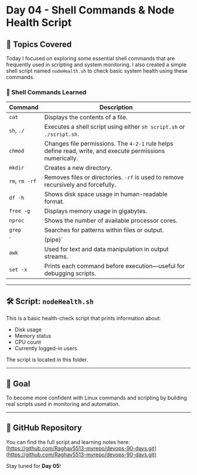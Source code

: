 # Day 04 - Shell Commands & Node Health Script

## 📌 Topics Covered

Today I focused on exploring some essential shell commands that are frequently used in scripting and system monitoring. I also created a simple shell script named `nodeHealth.sh` to check basic system health using these commands.

### 🔧 Shell Commands Learned

| Command        | Description |
|----------------|-------------|
| `cat`          | Displays the contents of a file. |
| `sh`, `./`     | Executes a shell script using either `sh script.sh` or `./script.sh`. |
| `chmod`        | Changes file permissions. The `4-2-1` rule helps define read, write, and execute permissions numerically. |
| `mkdir`        | Creates a new directory. |
| `rm`, `rm -rf` | Removes files or directories. `-rf` is used to remove recursively and forcefully. |
| `df -h`        | Shows disk space usage in human-readable format. |
| `free -g`      | Displays memory usage in gigabytes. |
| `nproc`        | Shows the number of available processor cores. |
| `grep`         | Searches for patterns within files or output. |
| `| (pipe)`     | Sends the output of one command as input to another. |
| `awk`          | Used for text and data manipulation in output streams. |
| `set -x`       | Prints each command before execution—useful for debugging scripts. |

---

## 🛠️ Script: `nodeHealth.sh`

This is a basic health-check script that prints information about:
- Disk usage
- Memory status
- CPU count
- Currently logged-in users

The script is located in this folder.

---

## 🎯 Goal

To become more confident with Linux commands and scripting by building real scripts used in monitoring and automation.

---

## 🔗 GitHub Repository

You can find the full script and learning notes here:  
[https://github.com/Raghav5513-myrepo/devops-90-days.git](https://github.com/Raghav5513-myrepo/devops-90-days.git)

Stay tuned for **Day 05**!

